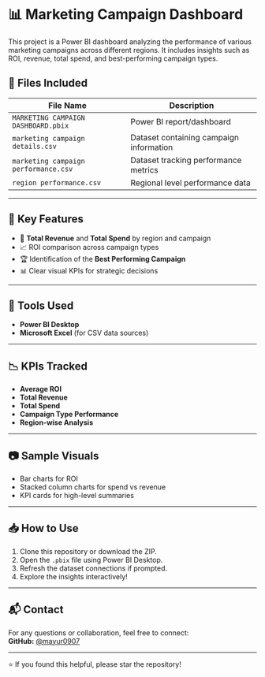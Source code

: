 # 📊 Marketing Campaign Dashboard

This project is a Power BI dashboard analyzing the performance of various marketing campaigns across different regions. It includes insights such as ROI, revenue, total spend, and best-performing campaign types.

## 📁 Files Included

| File Name                            | Description                                      |
|-------------------------------------|--------------------------------------------------|
| `MARKETING CAMPAIGN DASHBOARD.pbix` | Power BI report/dashboard                        |
| `marketing campaign details.csv`    | Dataset containing campaign information          |
| `marketing campaign performance.csv`| Dataset tracking performance metrics             |
| `region performance.csv`            | Regional level performance data                  |

---

## 📌 Key Features

- 🚀 **Total Revenue** and **Total Spend** by region and campaign
- 📈 ROI comparison across campaign types
- 🏆 Identification of the **Best Performing Campaign**
- 📊 Clear visual KPIs for strategic decisions

---

## 🔧 Tools Used

- **Power BI Desktop**  
- **Microsoft Excel** (for CSV data sources)

---

## 📉 KPIs Tracked

- **Average ROI**
- **Total Revenue**
- **Total Spend**
- **Campaign Type Performance**
- **Region-wise Analysis**

---

## 📷 Sample Visuals

- Bar charts for ROI
- Stacked column charts for spend vs revenue
- KPI cards for high-level summaries

---

## 📥 How to Use

1. Clone this repository or download the ZIP.
2. Open the `.pbix` file using Power BI Desktop.
3. Refresh the dataset connections if prompted.
4. Explore the insights interactively!

---

## 📬 Contact

For any questions or collaboration, feel free to connect:  
**GitHub:** [@mayur0907](https://github.com/mayur0907)

---

⭐ If you found this helpful, please star the repository!
